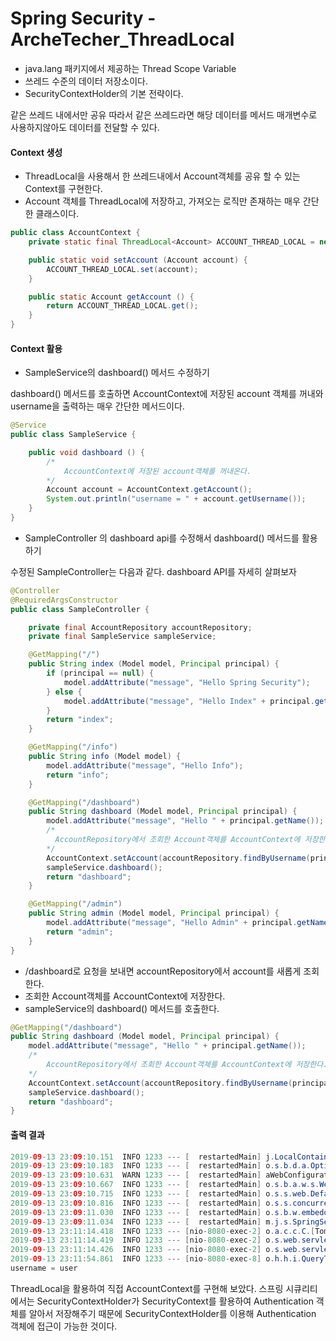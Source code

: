 # Spring Security - ArcheTecher_ThreadLocal
- java.lang 패키지에서 제공하는 Thread Scope Variable 
- 쓰레드 수준의 데이터 저장소이다.
- SecurityContextHolder의 기본 전략이다.

같은 쓰레드 내에서만 공유
따라서 같은 쓰레드라면 해당 데이터를 메서드 매개변수로 사용하지않아도 데이터를 전달할 수 있다.

#### Context 생성
- ThreadLocal을 사용해서 한 쓰레드내에서 Account객체를 공유 할 수 있는 Context를 구현한다.
- Account 객체를 ThreadLocal에 저장하고, 가져오는 로직만 존재하는 매우 간단한 클래스이다.
```java
public class AccountContext {
    private static final ThreadLocal<Account> ACCOUNT_THREAD_LOCAL = new ThreadLocal<>();

    public static void setAccount (Account account) {
        ACCOUNT_THREAD_LOCAL.set(account);
    }

    public static Account getAccount () {
        return ACCOUNT_THREAD_LOCAL.get();
    }
}
```

#### Context 활용
- SampleService의 dashboard() 메서드 수정하기

dashboard() 메서드를 호출하면 AccountContext에 저장된 account 객체를 꺼내와 username을 출력하는 매우 간단한 메서드이다.
```java
@Service
public class SampleService {

    public void dashboard () {
        /*
            AccountContext에 저장된 account객체를 꺼내온다.
        */
        Account account = AccountContext.getAccount();
        System.out.println("username = " + account.getUsername());
    }
}
```

- SampleController 의 dashboard api를 수정해서 dashboard() 메서드를 활용하기

수정된 SampleController는 다음과 같다. dashboard API를 자세히 살펴보자
```java
@Controller
@RequiredArgsConstructor
public class SampleController {

    private final AccountRepository accountRepository;
    private final SampleService sampleService;

    @GetMapping("/")
    public String index (Model model, Principal principal) {
        if (principal == null) {
            model.addAttribute("message", "Hello Spring Security");
        } else {
            model.addAttribute("message", "Hello Index" + principal.getName());
        }
        return "index";
    }

    @GetMapping("/info")
    public String info (Model model) {
        model.addAttribute("message", "Hello Info");
        return "info";
    }

    @GetMapping("/dashboard")
    public String dashboard (Model model, Principal principal) {
        model.addAttribute("message", "Hello " + principal.getName());
        /*
          AccountRepository에서 조회한 Account객체를 AccountContext에 저장한다.
        */
        AccountContext.setAccount(accountRepository.findByUsername(principal.getName()));
        sampleService.dashboard();
        return "dashboard";
    }

    @GetMapping("/admin")
    public String admin (Model model, Principal principal) {
        model.addAttribute("message", "Hello Admin" + principal.getName());
        return "admin";
    }
}
```

- /dashboard로 요청을 보내면 accountRepository에서 account를 새롭게 조회한다.
- 조회한 Account객체를 AccountContext에 저장한다.
- sampleService의 dashboard() 메서드를 호출한다.
```java
@GetMapping("/dashboard")
public String dashboard (Model model, Principal principal) {
	model.addAttribute("message", "Hello " + principal.getName());
	/*
		AccountRepository에서 조회한 Account객체를 AccountContext에 저장한다.
	*/
	AccountContext.setAccount(accountRepository.findByUsername(principal.getName()));
	sampleService.dashboard();
	return "dashboard";
}
```

#### 출력 결과
```java
2019-09-13 23:09:10.151  INFO 1233 --- [  restartedMain] j.LocalContainerEntityManagerFactoryBean : Initialized JPA EntityManagerFactory for persistence unit 'default'
2019-09-13 23:09:10.183  INFO 1233 --- [  restartedMain] o.s.b.d.a.OptionalLiveReloadServer       : LiveReload server is running on port 35729
2019-09-13 23:09:10.631  WARN 1233 --- [  restartedMain] aWebConfiguration$JpaWebMvcConfiguration : spring.jpa.open-in-view is enabled by default. Therefore, database queries may be performed during view rendering. Explicitly configure spring.jpa.open-in-view to disable this warning
2019-09-13 23:09:10.667  INFO 1233 --- [  restartedMain] o.s.b.a.w.s.WelcomePageHandlerMapping    : Adding welcome page template: index
2019-09-13 23:09:10.715  INFO 1233 --- [  restartedMain] o.s.s.web.DefaultSecurityFilterChain     : Creating filter chain: any request, [org.springframework.security.web.context.request.async.WebAsyncManagerIntegrationFilter@4c0b5e0b, org.springframework.security.web.context.SecurityContextPersistenceFilter@180d3c25, org.springframework.security.web.header.HeaderWriterFilter@5cdd1104, org.springframework.security.web.csrf.CsrfFilter@4e2d7221, org.springframework.security.web.authentication.logout.LogoutFilter@15a1009d, org.springframework.security.web.authentication.UsernamePasswordAuthenticationFilter@5d2876a3, org.springframework.security.web.authentication.ui.DefaultLoginPageGeneratingFilter@1b43cbf, org.springframework.security.web.authentication.ui.DefaultLogoutPageGeneratingFilter@6ec7336f, org.springframework.security.web.authentication.www.BasicAuthenticationFilter@226a1ac3, org.springframework.security.web.savedrequest.RequestCacheAwareFilter@206adb0f, org.springframework.security.web.servletapi.SecurityContextHolderAwareRequestFilter@fc8320f, org.springframework.security.web.authentication.AnonymousAuthenticationFilter@3663ffcf, org.springframework.security.web.session.SessionManagementFilter@71cc76dc, org.springframework.security.web.access.ExceptionTranslationFilter@2ac75c4d, org.springframework.security.web.access.intercept.FilterSecurityInterceptor@5270cd98]
2019-09-13 23:09:10.816  INFO 1233 --- [  restartedMain] o.s.s.concurrent.ThreadPoolTaskExecutor  : Initializing ExecutorService 'applicationTaskExecutor'
2019-09-13 23:09:11.030  INFO 1233 --- [  restartedMain] o.s.b.w.embedded.tomcat.TomcatWebServer  : Tomcat started on port(s): 8080 (http) with context path ''
2019-09-13 23:09:11.034  INFO 1233 --- [  restartedMain] m.j.s.SpringSecurityApplication          : Started SpringSecurityApplication in 3.463 seconds (JVM running for 9.174)
2019-09-13 23:11:14.418  INFO 1233 --- [nio-8080-exec-2] o.a.c.c.C.[Tomcat].[localhost].[/]       : Initializing Spring DispatcherServlet 'dispatcherServlet'
2019-09-13 23:11:14.419  INFO 1233 --- [nio-8080-exec-2] o.s.web.servlet.DispatcherServlet        : Initializing Servlet 'dispatcherServlet'
2019-09-13 23:11:14.426  INFO 1233 --- [nio-8080-exec-2] o.s.web.servlet.DispatcherServlet        : Completed initialization in 7 ms
2019-09-13 23:11:54.861  INFO 1233 --- [nio-8080-exec-8] o.h.h.i.QueryTranslatorFactoryInitiator  : HHH000397: Using ASTQueryTranslatorFactory
username = user
```


ThreadLocal을 활용하여 직접 AccountContext를 구현해 보았다.
스프링 시큐리티에서는 SecurityContextHolder가 SecurityContext를 활용하여 Authentication 객체를 알아서 저장해주기 때문에 SecurityContextHolder를 이용해 Authentication 객체에 접근이 가능한 것이다.
